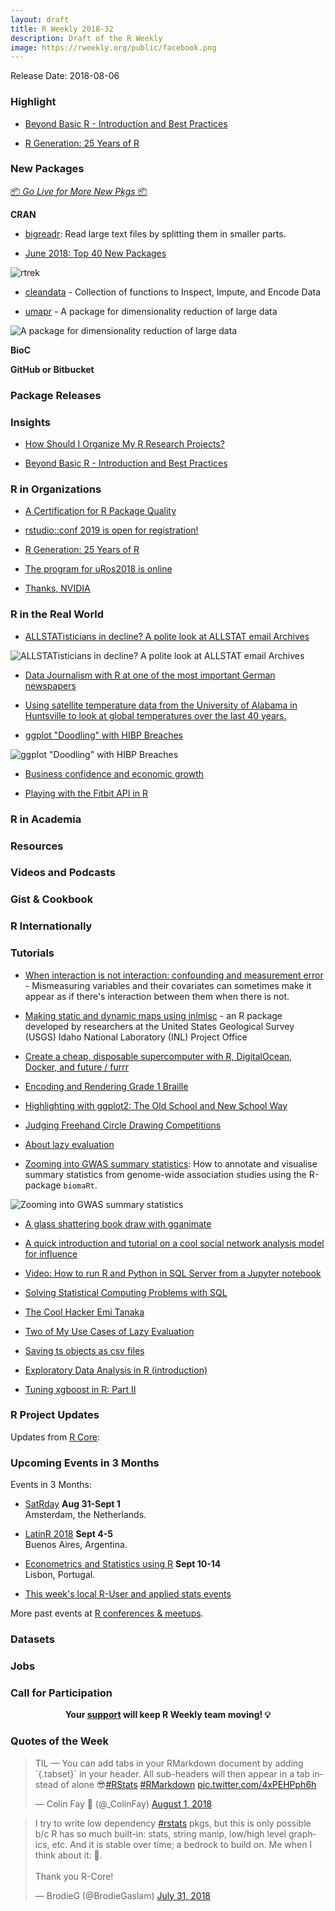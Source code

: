 ```yaml
---
layout: draft
title: R Weekly 2018-32
description: Draft of the R Weekly
image: https://rweekly.org/public/facebook.png
---
```


Release Date: 2018-08-06

###  Highlight

+ [Beyond Basic R - Introduction and Best Practices](https://owi.usgs.gov/blog/intro-best-practices/)

+ [R Generation: 25 Years of R](http://blog.revolutionanalytics.com/2018/08/r-generation.html)


###  New Packages

<p class="added-hostname"><a href="https://rweekly.org/live" target="_blank" class="externalLink">📦 <i>Go Live for More New Pkgs</i> 📦</a></p>

**CRAN**

+ [bigreadr](https://cran.r-project.org/package=bigreadr): Read large text files by splitting them in smaller parts.

+ [June 2018: Top 40 New Packages](https://rviews.rstudio.com/2018/07/29/june-2018-top-40-new-packages/)

![rtrek](https://raw.githubusercontent.com/rweekly/image/master/2018/rtrek.png)

+ [cleandata](https://cran.r-project.org/package=cleandata) - Collection of functions to Inspect, Impute, and Encode Data


+ [umapr](https://ropensci.org/blog/2018/08/01/umapr/) - A package for dimensionality reduction of large data

![A package for dimensionality reduction of large data](https://raw.githubusercontent.com/rweekly/image/master/2018/dedup.png)

**BioC**


**GitHub or Bitbucket**



### Package Releases


### Insights

+ [How Should I Organize My R Research Projects?](https://ntguardian.wordpress.com/2018/08/02/how-should-i-organize-my-r-research-projects/)

+ [Beyond Basic R - Introduction and Best Practices](https://owi.usgs.gov/blog/intro-best-practices/)

###  R in Organizations


+ [A Certification for R Package Quality](http://blog.revolutionanalytics.com/2018/07/cii-certification-for-r-packages.html)

+ [rstudio::conf 2019 is open for registration!](https://blog.rstudio.com/2018/07/31/rstudio-conf-2019-is-open-for-registration/)

+ [R Generation: 25 Years of R](http://blog.revolutionanalytics.com/2018/08/r-generation.html)

+ [The program for uRos2018 is online](http://www.markvanderloo.eu/yaRb/2018/08/03/the-program-for-uros2018-is-onlline/)

+ [Thanks, NVIDIA](http://andrewgelman.com/2018/08/01/thanks-nvidia/)

### R in the Real World

+ [ALLSTATisticians in decline? A polite look at ALLSTAT email Archives](https://masalmon.eu/2018/07/31/alldatascience/)

![ALLSTATisticians in decline? A polite look at ALLSTAT email Archives](https://raw.githubusercontent.com/rweekly/image/master/2018/maillist.png)

+ [Data Journalism with R at one of the most important German newspapers](https://github.com/sueddeutsche/rladies-presentation/blob/master/rladies-presentation-brunner-schories.pdf)

+ [Using satellite temperature data from the University of Alabama in Huntsville to look at global temperatures over the last 40 years.](https://www.davidkane.info/post/june-2018-global-temperature/)

+ [ggplot "Doodling" with HIBP Breaches](https://rud.is/b/2018/07/29/ggplot-doodling-with-hibp-breaches/)

![ggplot "Doodling" with HIBP Breaches](https://raw.githubusercontent.com/rweekly/image/master/2018/hibp-lines.png)

+ [Business confidence and economic growth](http://freerangestats.info/blog/2018/08/01/business-expectations)

+ [Playing with the Fitbit API in R](https://obrl-soil.github.io/fitbit-api-r/)

###  R in Academia



###  Resources




###  Videos and Podcasts



### Gist & Cookbook




### R Internationally



###  Tutorials

+ [When interaction is not interaction: confounding and measurement error](https://malco.io/2018/08/04/interaction-confounding/) - Mismeasuring variables and their covariates can sometimes make it appear as if there's interaction between them when there is not.

+ [Making static and dynamic maps using inlmisc](https://owi.usgs.gov/blog/inlmiscmaps/) - an R package developed by researchers at the United States Geological Survey (USGS) Idaho National Laboratory (INL) Project Office

+ [Create a cheap, disposable supercomputer with R, DigitalOcean, Docker, and future / furrr](https://www.andrewheiss.com/blog/2018/07/30/disposable-supercomputer-future/)

+ [Encoding and Rendering Grade 1 Braille](https://coolbutuseless.github.io/2018/07/31/encoding-and-rendering-grade-1-braille/)

+ [Highlighting with ggplot2: The Old School and New School Way](https://www.littlemissdata.com/blog/highlight)

+ [Judging Freehand Circle Drawing Competitions](http://staff.math.su.se/hoehle/blog/2018/07/31/circle.html)

+ [About lazy evaluation](https://colinfay.me/lazyeval/)

+ [Zooming into GWAS summary statistics](https://sinarueeger.github.io/2018/07/30/locuszoomplot/): How to annotate and visualise summary statistics from genome-wide association studies using the R-package `biomaRt`.

![Zooming into GWAS summary statistics](https://raw.githubusercontent.com/rweekly/image/master/2018/genes.png)

+ [A glass shattering book draw with gganimate](https://itsalocke.com/blog/a-glass-shattering-book-draw-with-gganimate/)

+ [A quick introduction and tutorial on a cool social network analysis model for influence](https://jrosen48.github.io/blog/social-network-analysis-model-for-influence/)

+ [Video: How to run R and Python in SQL Server from a Jupyter notebook](http://blog.revolutionanalytics.com/2018/08/r-python-in-sql-server.html)

+ [Solving Statistical Computing Problems with SQL](https://yihui.name/en/2018/07/sql-stats-computing/)

+ [The Cool Hacker Emi Tanaka](https://yihui.name/en/2018/07/emi-tanaka/)

+ [Two of My Use Cases of Lazy Evaluation](https://yihui.name/en/2018/07/lazy-evaluation/)

+ [Saving ts objects as csv files](https://robjhyndman.com/hyndsight/ts2csv/)

+ [Exploratory Data Analysis in R (introduction)](https://blog.datascienceheroes.com/exploratory-data-analysis-in-r-intro/)

+ [Tuning xgboost in R: Part II](https://insightr.wordpress.com/2018/07/28/tuning-xgboost-in-r-part-ii/)

<!--<div class="post-more-begi
n"></div><div class="post-more-end"></div>-->

###  R Project Updates

Updates from [R Core](http://developer.r-project.org/blosxom.cgi/R-devel/NEWS):




###  Upcoming Events in 3 Months

Events in 3 Months:

+ [SatRday](https://amsterdam2018.satrdays.org/) **Aug 31-Sept 1**<br />
Amsterdam, the Netherlands.

+ [LatinR 2018](http://latin-r.com/) **Sept 4-5** <br />
Buenos Aires, Argentina.

+ [Econometrics and Statistics using R](http://gades-training.com/en/cursos/Econometrics-and-Statistics-Using-R) **Sept 10-14** <br />
Lisbon, Portugal.

+ [This week's local R-User and applied stats events](https://community.rstudio.com/c/irl)

More past events at [R conferences & meetups](https://conf.rweekly.org).

### Datasets




### Jobs




###  Call for Participation



<p class="hide-support added-hostname support-rweekly" style="text-align: center;font-weight: bold;">Your <a class="non-visited externalLink" href="https://www.patreon.com/rweekly" onclick="pas(this)">support</a> will keep R Weekly team moving! 💡</p>

###  Quotes of the Week

<blockquote class="twitter-tweet" data-lang="en"><p lang="en" dir="ltr">TIL — You can add tabs in your RMarkdown document by adding `{.tabset}` in your header. All sub-headers will then appear in a tab instead of alone 😎<a href="https://twitter.com/hashtag/RStats?src=hash&amp;ref_src=twsrc%5Etfw">#RStats</a> <a href="https://twitter.com/hashtag/RMarkdown?src=hash&amp;ref_src=twsrc%5Etfw">#RMarkdown</a> <a href="https://t.co/4xPEHPph6h">pic.twitter.com/4xPEHPph6h</a></p>&mdash; Colin Fay 🤘 (@_ColinFay) <a href="https://twitter.com/_ColinFay/status/1024610845366599680?ref_src=twsrc%5Etfw">August 1, 2018</a></blockquote>

<blockquote class="twitter-tweet" data-lang="en"><p lang="en" dir="ltr">I try to write low dependency <a href="https://twitter.com/hashtag/rstats?src=hash&amp;ref_src=twsrc%5Etfw">#rstats</a> pkgs, but this is only possible b/c R has so much built-in: stats, string manip, low/high level graphics, etc.  And it is stable over time; a bedrock to build on.  Me when I think about it: 🤯.<br><br>Thank you R-Core!</p>&mdash; BrodieG (@BrodieGaslam) <a href="https://twitter.com/BrodieGaslam/status/1024277658966937600?ref_src=twsrc%5Etfw">July 31, 2018</a></blockquote>

